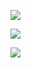 ![](https://pic.superbed.cn/item/5e243ce22fb38b8c3c7913c0.jpg)

![](https://pic.superbed.cn/item/5e243cfd2fb38b8c3c791632.jpg)

![](https://pic.superbed.cn/item/5e243d0d2fb38b8c3c79178a.jpg)










